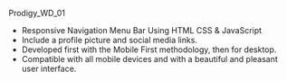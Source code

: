 Prodigy_WD_01

- Responsive Navigation Menu Bar Using HTML CSS & JavaScript
- Include a profile picture and social media links.
- Developed first with the Mobile First methodology, then for desktop.
- Compatible with all mobile devices and with a beautiful and pleasant user interface.

